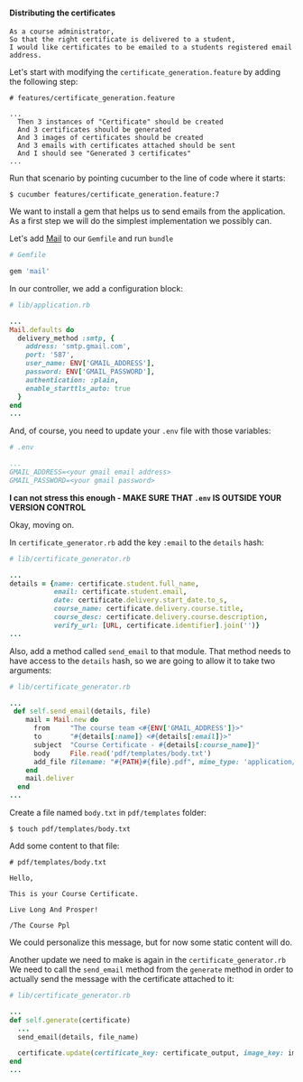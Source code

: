 #### Distributing the certificates

```
As a course administrator,
So that the right certificate is delivered to a student,
I would like certificates to be emailed to a students registered email address.
```

Let's start with modifying the `certificate_generation.feature` by adding the following step:

```gherkin
# features/certificate_generation.feature

...
  Then 3 instances of "Certificate" should be created
  And 3 certificates should be generated
  And 3 images of certificates should be created
  And 3 emails with certificates attached should be sent
  And I should see "Generated 3 certificates"
...
```
Run that scenario by pointing cucumber to the line of code where it starts:

```shell
$ cucumber features/certificate_generation.feature:7
```

We want to install a gem that helps us to send emails from the application. As a first step we will do the simplest implementation we possibly can.

Let's add [Mail](https://github.com/mikel/mail) to our `Gemfile` and run `bundle`

```ruby
# Gemfile

gem 'mail'
```

In our controller, we add a configuration block:

```ruby
# lib/application.rb

...
Mail.defaults do
  delivery_method :smtp, {
    address: 'smtp.gmail.com',
    port: '587',
    user_name: ENV['GMAIL_ADDRESS'],
    password: ENV['GMAIL_PASSWORD'],
    authentication: :plain,
    enable_starttls_auto: true
  }
end
...
```

And, of course, you need to update your `.env` file with those variables:

```yml
# .env

...
GMAIL_ADDRESS=<your gmail email address>
GMAIL_PASSWORD=<your gmail password>
```
**I can not stress this enough - MAKE SURE THAT `.env` IS OUTSIDE YOUR VERSION CONTROL**

Okay, moving on.

In `certificate_generator.rb` add the key `:email` to the `details` hash:

```ruby
# lib/certificate_generator.rb

...
details = {name: certificate.student.full_name,
           email: certificate.student.email,
           date: certificate.delivery.start_date.to_s,
           course_name: certificate.delivery.course.title,
           course_desc: certificate.delivery.course.description,
           verify_url: [URL, certificate.identifier].join('')}
...
```

Also, add a method called `send_email` to that module. That method needs to have access to the `details` hash, so we are going to allow it to take two arguments:

```ruby
# lib/certificate_generator.rb

...
 def self.send_email(details, file)
    mail = Mail.new do
      from     "The course team <#{ENV['GMAIL_ADDRESS']}>"
      to       "#{details[:name]} <#{details[:email]}>"
      subject  "Course Certificate - #{details[:course_name]}"
      body     File.read('pdf/templates/body.txt')
      add_file filename: "#{PATH}#{file}.pdf", mime_type: 'application/x-pdf', content: File.read("#{PATH}#{file}.pdf")
    end
    mail.deliver
  end
...
```

Create a file named `body.txt` in `pdf/templates` folder:

```shell
$ touch pdf/templates/body.txt
```

Add some content to that file:

```text
# pdf/templates/body.txt

Hello,

This is your Course Certificate.

Live Long And Prosper!

/The Course Ppl
```

We could personalize this message, but for now some static content will do.

Another update we need to make is again in the `certificate_generator.rb` We need to call the `send_email` method from the `generate` method in order to actually send the message with the certificate attached to it:


```ruby
# lib/certificate_generator.rb

...
def self.generate(certificate)
  ...
  send_email(details, file_name)

  certificate.update(certificate_key: certificate_output, image_key: image_output )
end
...
```





